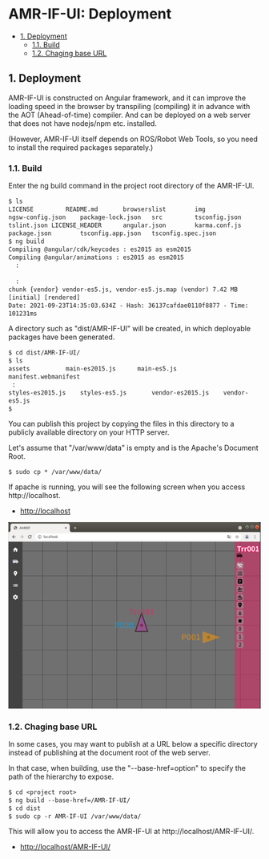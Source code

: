 ﻿# AMR-IF-UI: Deployment

<!-- TOC -->

- [1. Deployment](#1-deployment)
    - [1.1. Build](#11-build)
    - [1.2. Chaging base URL](#12-chaging-base-url)

<!-- /TOC -->

## 1. Deployment

AMR-IF-UI is constructed on Angular framework, and it can improve the
loading speed in the browser by transpiling (compiling) it in advance
with the AOT (Ahead-of-time) compiler. And can be deployed on a web
server that does not have nodejs/npm etc. installed.

(However, AMR-IF-UI itself depends on ROS/Robot Web Tools, so you need
to install the required packages separately.)


### 1.1. Build

Enter the ng build command in the project root directory of the AMR-IF-UI.

```shell
$ ls
LICENSE			README.md		browserslist		img			
ngsw-config.json	package-lock.json	src			tsconfig.json
tslint.json LICENSE_HEADER		angular.json		karma.conf.js
package.json		tsconfig.app.json	tsconfig.spec.json
$ ng build
Compiling @angular/cdk/keycodes : es2015 as esm2015
Compiling @angular/animations : es2015 as esm2015
  : 

  :
chunk {vendor} vendor-es5.js, vendor-es5.js.map (vendor) 7.42 MB [initial] [rendered]
Date: 2021-09-23T14:35:03.634Z - Hash: 36137cafdae0110f8877 - Time: 101231ms

```

A directory such as "dist/AMR-IF-UI" will be created, in which
deployable packages have been generated.

```shell
$ cd dist/AMR-IF-UI/
$ ls
assets			main-es2015.js		main-es5.js		manifest.webmanifest
 : 
styles-es2015.js	styles-es5.js		vendor-es2015.js	vendor-es5.js
$
```

You can publish this project by copying the files in this directory to a
publicly available directory on your HTTP server.

Let's assume that "/var/www/data" is empty and is the Apache's Document Root.

```shell
$ sudo cp * /var/www/data/
```
If apache is running, you will see the following screen when you access http://localhost.

- [http://localhost](http://localhost)

<img src="figs/amr-if-ui_00.png">

### 1.2. Chaging base URL

In some cases, you may want to publish at a URL below a specific
directory instead of publishing at the document root of the web server.

In that case, when building, use the "--base-href=option" to specify the
path of the hierarchy to expose.


```shell
$ cd <project root>
$ ng build --base-href=/AMR-IF-UI/
$ cd dist
$ sudo cp -r AMR-IF-UI /var/www/data/
```

This will allow you to access the AMR-IF-UI at http://localhost/AMR-IF-UI/.

- [http://localhost/AMR-IF-UI/](http://localhost/AMR-IF-UI/)

